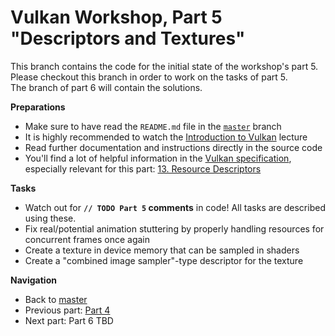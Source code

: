 # Vulkan Workshop, Part 5 "Descriptors and Textures"

This branch contains the code for the initial state of the workshop's part 5.     
Please checkout this branch in order to work on the tasks of part 5.    
The branch of part 6 will contain the solutions.

**Preparations** 
* Make sure to have read the `README.md` file in the [`master`](https://github.com/cg-tuwien/VulkanWorkshop) branch
* It is highly recommended to watch the [Introduction to Vulkan](https://youtu.be/ZWV6zvKe9Hc) lecture 
* Read further documentation and instructions directly in the source code
* You'll find a lot of helpful information in the [Vulkan specification](https://www.khronos.org/registry/vulkan/specs/1.2-extensions/html/vkspec.html), especially relevant for this part: [13. Resource Descriptors](https://www.khronos.org/registry/vulkan/specs/1.2-extensions/html/vkspec.html#descriptorsets)

**Tasks**
* Watch out for **`// TODO Part 5` comments** in code! All tasks are described using these.
* Fix real/potential animation stuttering by properly handling resources for concurrent frames once again
* Create a texture in device memory that can be sampled in shaders
* Create a "combined image sampler"-type descriptor for the texture

**Navigation**
* Back to [master](https://github.com/cg-tuwien/VulkanWorkshop)
* Previous part: [Part 4](https://github.com/cg-tuwien/VulkanWorkshop/tree/part4)
* Next part: Part 6 TBD
